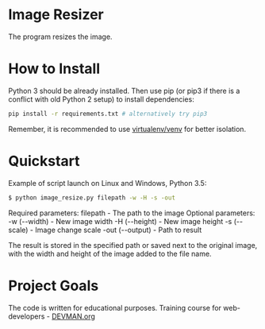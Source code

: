 # Image Resizer

The program resizes the image.

# How to Install

Python 3 should be already installed. Then use pip (or pip3 if there is a conflict with old Python 2 setup) to install dependencies:

```bash
pip install -r requirements.txt # alternatively try pip3
```

Remember, it is recommended to use [virtualenv/venv](https://devman.org/encyclopedia/pip/pip_virtualenv/) for better isolation.

# Quickstart

Example of script launch on Linux and Windows, Python 3.5:

```bash
$ python image_resize.py filepath -w -H -s -out 
```
Required parameters:
filepath - The path to the image
Optional parameters:
-w (--width) - New image width
-H (--height) - New image height
-s (--scale) - Image change scale
-out (--output) - Path to result

The result is stored in the specified path or saved next to the original image, with the width and height of the image added to the file name.

# Project Goals

The code is written for educational purposes. Training course for web-developers - [DEVMAN.org](https://devman.org)
